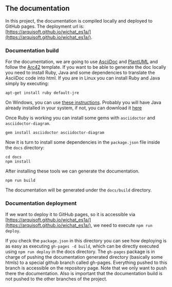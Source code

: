 ## The documentation
In this project, the documentation is compiled locally and deployed to GitHub pages.
The deployment url is: [https://arquisoft.github.io/wichat_es1a/](https://arquisoft.github.io/wichat_es1a/).

### Documentation build
For the documentation, we are going to use [AsciiDoc](https://asciidoc.org/) and [PlantUML](https://plantuml.com) and follow the [Arc42](https://github.com/arc42/arc42-template) template. If you want to be able to generate the doc locally you need to install Ruby, Java and some dependencies to translate the AsciiDoc code into html. If you are in Linux you can install Ruby and Java simply by executing:

```shell
apt-get install ruby default-jre
```

On Windows, you can use [these instructions](https://www.ruby-lang.org/en/documentation/installation). Probably you will have Java already installed in your system, if not, you can download it [here](https://www.oracle.com/es/java/technologies/javase/javase8-archive-downloads.html)

Once Ruby is working you can install some gems with `asciidoctor` and `asciidoctor-diagram`.

```shell
gem install asciidoctor asciidoctor-diagram
```

Now it is turn to install some dependencies in the `package.json` file inside the `docs` directory:

```shell
cd docs
npm install
```
After installing these tools we can generate the documentation.
```shell
npm run build
```
The documentation will be generated under the `docs/build` directory. 

### Documentation deployment
If we want to deploy it to GitHub pages, so it is accessible via [https://arquisoft.github.io/wichat_es1a/](https://arquisoft.github.io/wichat_es1a/), we need to execute `npm run deploy`.

If you check the `package.json` in this directory you can see how deploying is as easy as executing `gh-pages -d build`, which can be directly executed using `npm run deploy` in the docs directory. The `gh-pages` package is in charge of pushing the documentation generated directory (basically some htmls) to a special github branch called gh-pages. Everything pushed to this branch is accessible on the repository page. Note that we only want to push there the documentation. Also is important that the documentation build is not pushed to the other branches of the project.